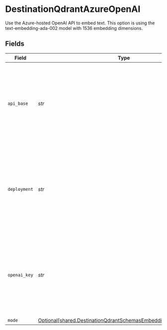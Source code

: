 # DestinationQdrantAzureOpenAI

Use the Azure-hosted OpenAI API to embed text. This option is using the text-embedding-ada-002 model with 1536 embedding dimensions.


## Fields

| Field                                                                                                                                    | Type                                                                                                                                     | Required                                                                                                                                 | Description                                                                                                                              | Example                                                                                                                                  |
| ---------------------------------------------------------------------------------------------------------------------------------------- | ---------------------------------------------------------------------------------------------------------------------------------------- | ---------------------------------------------------------------------------------------------------------------------------------------- | ---------------------------------------------------------------------------------------------------------------------------------------- | ---------------------------------------------------------------------------------------------------------------------------------------- |
| `api_base`                                                                                                                               | *str*                                                                                                                                    | :heavy_check_mark:                                                                                                                       | The base URL for your Azure OpenAI resource.  You can find this in the Azure portal under your Azure OpenAI resource                     | https://your-resource-name.openai.azure.com                                                                                              |
| `deployment`                                                                                                                             | *str*                                                                                                                                    | :heavy_check_mark:                                                                                                                       | The deployment for your Azure OpenAI resource.  You can find this in the Azure portal under your Azure OpenAI resource                   | your-resource-name                                                                                                                       |
| `openai_key`                                                                                                                             | *str*                                                                                                                                    | :heavy_check_mark:                                                                                                                       | The API key for your Azure OpenAI resource.  You can find this in the Azure portal under your Azure OpenAI resource                      |                                                                                                                                          |
| `mode`                                                                                                                                   | [Optional[shared.DestinationQdrantSchemasEmbeddingEmbeddingMode]](../../models/shared/destinationqdrantschemasembeddingembeddingmode.md) | :heavy_minus_sign:                                                                                                                       | N/A                                                                                                                                      |                                                                                                                                          |